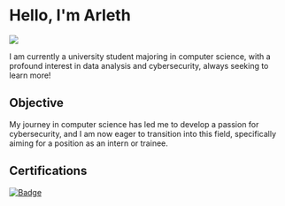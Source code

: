 # Hello, I'm Arleth
<a href="https://www.linkedin.com/in/alexandra-b-560543242/"><img src="https://img.shields.io/badge/-LinkedIn-0072b1?&style=for-the-badge&logo=linkedin&logoColor=white" /></a>

I am currently a university student majoring in computer science, with a profound interest in data analysis and cybersecurity, always seeking to learn more!

## Objective

My journey in computer science has led me to develop a passion for cybersecurity, and I am now eager to transition into this field, specifically aiming for a position as an intern or trainee.

## Certifications
[![Badge](https://img.shields.io/badge/Credly-Badge-blue?style=for-the-badge)](https://www.credly.com/badges/533f33c5-0d41-4a78-97f4-6f5febe1ca12/public_url)
